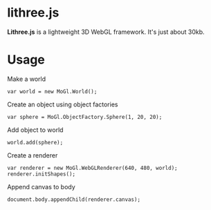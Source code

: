 # lithree.js
**Lithree.js** is a lightweight 3D WebGL framework. It's just about 30kb.

Usage
=====

Make a world

    var world = new MoGl.World();

Create an object using object factories

    var sphere = MoGl.ObjectFactory.Sphere(1, 20, 20);

Add object to world

    world.add(sphere);

Create a renderer

    var renderer = new MoGl.WebGLRenderer(640, 480, world);
    renderer.initShapes();

Append canvas to body

    document.body.appendChild(renderer.canvas);
